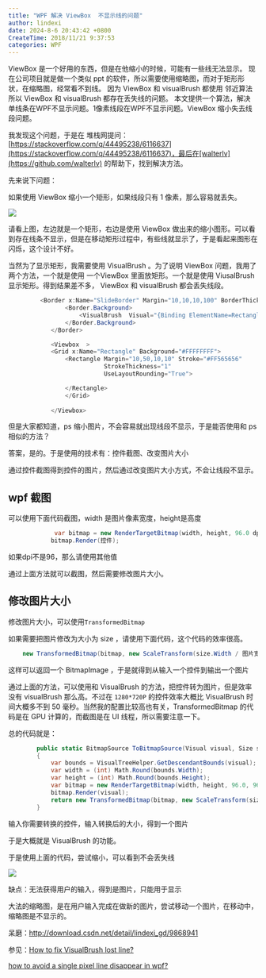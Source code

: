 ```yaml
---
title: "WPF 解决 ViewBox  不显示线的问题"
author: lindexi
date: 2024-8-6 20:43:42 +0800
CreateTime: 2018/11/21 9:37:53
categories: WPF
---
```


ViewBox 是一个好用的东西，但是在他缩小的时候，可能有一些线无法显示。
现在公司项目就是做一个类似 ppt 的软件，所以需要使用缩略图，而对于矩形形状，在缩略图，经常看不到线。
因为 ViewBox 和 visualBrush 都使用 邻近算法 所以  ViewBox 和 visualBrush  都存在丢失线的问题。
本文提供一个算法，解决 单线条在WPF不显示问题。1像素线段在WPF不显示问题。ViewBox 缩小失去线段问题。

<!--more-->


<!-- CreateTime:2018/11/21 9:37:53 -->

<!-- csdn -->
<div id="toc"></div>

我发现这个问题，于是在 堆栈网提问：[https://stackoverflow.com/q/44495238/6116637](https://stackoverflow.com/q/44495238/6116637)，最后在[walterlv](https://github.com/walterlv) 的帮助下，找到解决方法。

先来说下问题：

如果使用 ViewBox 缩小一个矩形，如果线段只有 1 像素，那么容易就丢失。

![](http://cdn.lindexi.site/34fdad35-5dfe-a75b-2b4b-8c5e313038e2%2F2017613101115.jpg)

请看上图，左边就是一个矩形，右边是使用 ViewBox 做出来的缩小图形。可以看到存在线条不显示，但是在移动矩形过程中，有些线就显示了，于是看起来图形在闪烁，这个设计不好。

当然为了显示矩形，我需要使用 VisualBrush 。为了说明 ViewBox 问题，我用了两个方法，一个就是使用 一个ViewBox 里面放矩形。一个就是使用 ViusalBrush 显示矩形。得到结果差不多， ViewBox 和 visualBrush 都会丢失线段。


```csharp
         <Border x:Name="SlideBorder" Margin="10,10,10,100" BorderThickness="1" BorderBrush="White">
                <Border.Background>
                    <VisualBrush  Visual="{Binding ElementName=Rectangle}" Stretch="Uniform"  />
                </Border.Background>
            </Border>
```


```csharp
            <Viewbox  >
            <Grid x:Name="Rectangle" Background="#FFFFFFFF">
                <Rectangle Margin="10,50,10,10" Stroke="#FF565656"
                           StrokeThickness="1"
                           UseLayoutRounding="True">

                </Rectangle>
                </Grid>
                
            </Viewbox>
```


但是大家都知道，ps 缩小图片，不会容易就出现线段不显示，于是能否使用和 ps 相似的方法？

答案，是的。于是使用的技术有：控件截图、改变图片大小

通过控件截图得到控件的图片，然后通过改变图片大小方式，不会让线段不显示。

## wpf 截图

可以使用下面代码截图，width 是图片像素宽度，height是高度


```csharp
             var bitmap = new RenderTargetBitmap(width, height, 96.0 dpi 就是96, 96.0, PixelFormats.Pbgra32);
            bitmap.Render(控件);
```

如果dpi不是96，那么请使用其他值


通过上面方法就可以截图，然后需要修改图片大小。

## 修改图片大小

修改图片大小，可以使用`TransformedBitmap`

如果需要把图片修改为大小为 size ，请使用下面代码，这个代码的效率很高。


```csharp
    new TransformedBitmap(bitmap, new ScaleTransform(size.Width / 图片宽度, size.Height / 图片高度))
```

这样可以返回一个 BitmapImage ，于是就得到从输入一个控件到输出一个图片

通过上面的方法，可以使用和 VisualBrush 的方法，把控件转为图片，但是效率没有 visualBrush 那么高。不过在 `1280*720P` 的控件效率大概比 VisualBrush 时间大概多不到 50 毫秒。当然我的配置比较高也有关，TransformedBitmap 的代码是在 GPU 计算的，而截图是在 UI 线程，所以需要注意一下。

总的代码就是：


```csharp
        public static BitmapSource ToBitmapSource(Visual visual, Size size)
        {
            var bounds = VisualTreeHelper.GetDescendantBounds(visual);
            var width = (int) Math.Round(bounds.Width);
            var height = (int) Math.Round(bounds.Height);
            var bitmap = new RenderTargetBitmap(width, height, 96.0, 96.0, PixelFormats.Pbgra32);
            bitmap.Render(visual);
            return new TransformedBitmap(bitmap, new ScaleTransform(size.Width / width, size.Height / height));
        }
```

输入你需要转换的控件，输入转换后的大小，得到一个图片

于是大概就是 VisualBrush 的功能。

于是使用上面的代码，尝试缩小，可以看到不会丢失线

![](http://cdn.lindexi.site/34fdad35-5dfe-a75b-2b4b-8c5e313038e2%2F20176131139.jpg)

缺点：无法获得用户的输入，得到是图片，只能用于显示

大法的缩略图，是在用户输入完成在做新的图片，尝试移动一个图片，在移动中，缩略图是不显示的。

呆磨：http://download.csdn.net/detail/lindexi_gd/9868941

参见：[How to fix VisualBrush lost line?](https://stackoverflow.com/q/44495238/6116637)

[how to avoid a single pixel line disappear in wpf?](https://stackoverflow.com/q/29552339/6116637)


